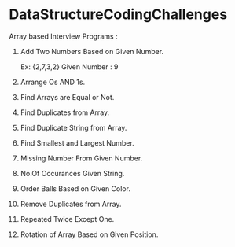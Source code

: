 # DataStructureCodingChallenges

Array based Interview Programs :

1.	Add Two Numbers Based on Given Number.
	
	Ex: {2,7,3,2} 
	Given Number : 9
	
2.	Arrange Os AND 1s.

3.	Find Arrays are Equal or Not.

4.	Find Duplicates from Array.

5.	Find Duplicate String from Array.

6.	Find Smallest and Largest Number.

7.	Missing Number From Given Number.

8.	No.Of Occurances Given String.

9.	Order Balls Based on Given Color.

10.	Remove Duplicates from Array.

11.	Repeated Twice Except One.

12.	Rotation of Array Based on Given Position.
